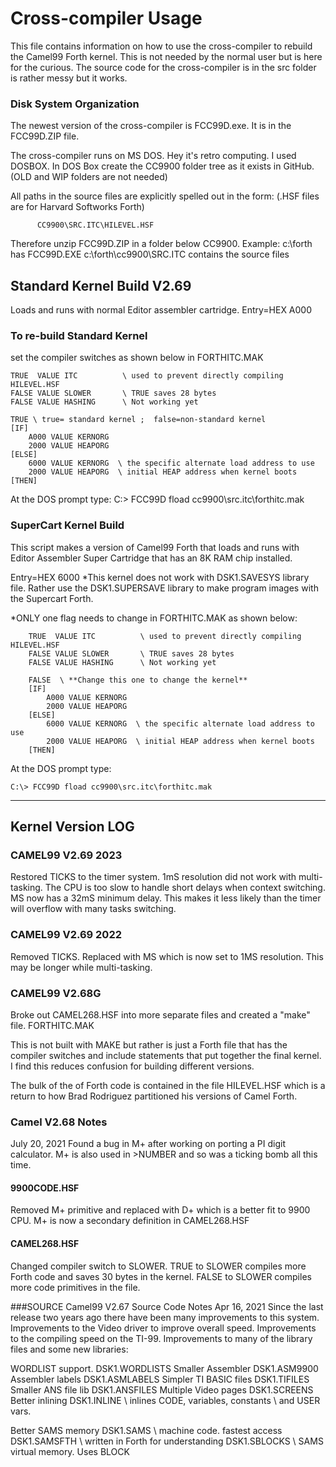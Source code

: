 # Cross-compiler Usage 

This file contains information on how to use the cross-compiler to rebuild
the Camel99 Forth kernel. This is not needed by the normal user but is here
for the curious. The source code for the cross-compiler is in the src
folder is rather messy but it works.

### Disk System Organization
The newest version of the cross-compiler is FCC99D.exe.
It is in the FCC99D.ZIP file.

The cross-compiler runs on MS DOS. Hey it's retro computing. I used DOSBOX.
In DOS Box create the CC9900 folder tree as it exists in GitHub.
(OLD and WIP folders are not needed)

All paths in the source files are explicitly spelled out in the form:
(.HSF files are for Harvard Softworks Forth)

          CC9900\SRC.ITC\HILEVEL.HSF

Therefore unzip FCC99D.ZIP in a folder below CC9900.
Example:
c:\forth             has FCC99D.EXE
c:\forth\cc9900\SRC.ITC      contains the source files

## Standard Kernel Build V2.69
Loads and runs with normal Editor assembler cartridge. Entry=HEX A000

### To re-build Standard Kernel
set the compiler switches as shown below in FORTHITC.MAK

```
TRUE  VALUE ITC          \ used to prevent directly compiling HILEVEL.HSF
FALSE VALUE SLOWER       \ TRUE saves 28 bytes
FALSE VALUE HASHING      \ Not working yet

TRUE \ true= standard kernel ;  false=non-standard kernel
[IF]
    A000 VALUE KERNORG
    2000 VALUE HEAPORG
[ELSE]
	6000 VALUE KERNORG  \ the specific alternate load address to use
	2000 VALUE HEAPORG  \ initial HEAP address when kernel boots
[THEN]
```
At the DOS prompt type: C:\> FCC99D  fload cc9900\src.itc\forthitc.mak

### SuperCart Kernel Build
This script makes a version of Camel99 Forth that loads and runs with Editor Assembler Super Cartridge that has an 8K RAM chip installed.

Entry=HEX 6000
*This kernel does not work with DSK1.SAVESYS library file.
 Rather use the DSK1.SUPERSAVE library to make program images with the Supercart Forth. 

*ONLY one flag needs to change in FORTHITC.MAK as shown below:

```
    TRUE  VALUE ITC          \ used to prevent directly compiling HILEVEL.HSF
    FALSE VALUE SLOWER       \ TRUE saves 28 bytes
    FALSE VALUE HASHING      \ Not working yet

    FALSE  \ **Change this one to change the kernel**
    [IF]
        A000 VALUE KERNORG
        2000 VALUE HEAPORG
    [ELSE]
		6000 VALUE KERNORG  \ the specific alternate load address to use
		2000 VALUE HEAPORG  \ initial HEAP address when kernel boots
    [THEN]
```

At the DOS prompt type:    
```
C:\> FCC99D fload cc9900\src.itc\forthitc.mak
```

*****************************************************
## Kernel Version LOG

### CAMEL99 V2.69 2023
Restored TICKS to the timer system. 1mS resolution did not work with multi-tasking.
The CPU is too slow to handle short delays when context switching.  
MS now has a 32mS minimum delay. This makes it less likely than the timer will
overflow with many tasks switching. 

### CAMEL99 V2.69 2022
Removed TICKS. Replaced with MS which is now set to 1MS resolution. 
This may be longer while multi-tasking. 

### CAMEL99 V2.68G
Broke out CAMEL268.HSF into more separate files and created a "make" file.
FORTHITC.MAK

This is not built with MAKE but rather is just a Forth file that has the
compiler switches and include statements that put together the final kernel.
I find this reduces confusion for building different versions.

The bulk of the of Forth code is contained in the file HILEVEL.HSF which is a
return to how Brad Rodriguez partitioned his versions of Camel Forth.

### Camel V2.68 Notes
July 20, 2021
Found a bug in M+ after working on porting a PI digit calculator.
M+ is also used in >NUMBER and so was a ticking bomb all this time.

#### 9900CODE.HSF  
Removed M+ primitive and replaced with D+ which is a better fit to 9900 CPU.
M+ is now a secondary definition in CAMEL268.HSF

#### CAMEL268.HSF
Changed compiler switch to SLOWER. TRUE to SLOWER compiles more Forth code and
saves 30 bytes in the kernel. FALSE to SLOWER compiles more code primitives in
the file.

###SOURCE Camel99 V2.67 Source Code Notes
Apr 16, 2021
Since the last release two years ago there have been many improvements to this system.
Improvements to the Video driver to improve overall speed.
Improvements to the compiling speed on the TI-99.
Improvements to many of the library files and some new libraries:

WORDLIST support.      DSK1.WORDLISTS
Smaller Assembler      DSK1.ASM9900
Assembler labels       DSK1.ASMLABELS
Simpler TI BASIC files DSK1.TIFILES  
Smaller ANS file lib   DSK1.ANSFILES
Multiple Video pages   DSK1.SCREENS
Better inlining        DSK1.INLINE   \ inlines CODE, variables, constants
                                     \ and USER vars.

Better SAMS memory    DSK1.SAMS      \ machine code. fastest access
                      DSK1.SAMSFTH   \ written in Forth for understanding
                      DSK1.SBLOCKS   \ SAMS virtual memory. Uses BLOCK
